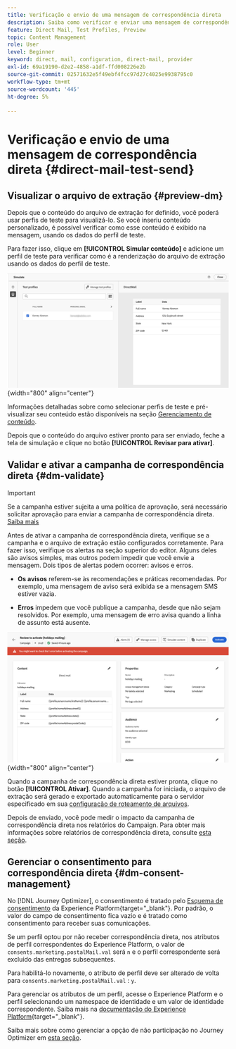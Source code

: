 ```yaml
---
title: Verificação e envio de uma mensagem de correspondência direta
description: Saiba como verificar e enviar uma mensagem de correspondência direta no Journey Optimizer
feature: Direct Mail, Test Profiles, Preview
topic: Content Management
role: User
level: Beginner
keyword: direct, mail, configuration, direct-mail, provider
exl-id: 69a19190-d2e2-4858-a1df-ffd008226e2b
source-git-commit: 02571632e5f49ebf4fcc97d27c4025e9938795c0
workflow-type: tm+mt
source-wordcount: '445'
ht-degree: 5%

---
```


# Verificação e envio de uma mensagem de correspondência direta {#direct-mail-test-send}

## Visualizar o arquivo de extração {#preview-dm}

Depois que o conteúdo do arquivo de extração for definido, você poderá usar perfis de teste para visualizá-lo. Se você inseriu conteúdo personalizado, é possível verificar como esse conteúdo é exibido na mensagem, usando os dados do perfil de teste.

Para fazer isso, clique em **[!UICONTROL Simular conteúdo]** e adicione um perfil de teste para verificar como é a renderização do arquivo de extração usando os dados do perfil de teste.

![](assets/direct-mail-simulate.png){width="800" align="center"}

Informações detalhadas sobre como selecionar perfis de teste e pré-visualizar seu conteúdo estão disponíveis na seção [Gerenciamento de conteúdo](../content-management/preview-test.md).

Depois que o conteúdo do arquivo estiver pronto para ser enviado, feche a tela de simulação e clique no botão **[!UICONTROL Revisar para ativar]**.

## Validar e ativar a campanha de correspondência direta {#dm-validate}

>[!IMPORTANT]
>
> Se a campanha estiver sujeita a uma política de aprovação, será necessário solicitar aprovação para enviar a campanha de correspondência direta. [Saiba mais](../test-approve/gs-approval.md)

Antes de ativar a campanha de correspondência direta, verifique se a campanha e o arquivo de extração estão configurados corretamente. Para fazer isso, verifique os alertas na seção superior do editor. Alguns deles são avisos simples, mas outros podem impedir que você envie a mensagem. Dois tipos de alertas podem ocorrer: avisos e erros.

* **Os avisos** referem-se às recomendações e práticas recomendadas. Por exemplo, uma mensagem de aviso será exibida se a mensagem SMS estiver vazia.

* **Erros** impedem que você publique a campanha, desde que não sejam resolvidos. Por exemplo, uma mensagem de erro avisa quando a linha de assunto está ausente.

![](assets/direct-mail-review.png){width="800" align="center"}

Quando a campanha de correspondência direta estiver pronta, clique no botão **[!UICONTROL Ativar]**. Quando a campanha for iniciada, o arquivo de extração será gerado e exportado automaticamente para o servidor especificado em sua [configuração de roteamento de arquivos](../direct-mail/direct-mail-configuration.md).

Depois de enviado, você pode medir o impacto da campanha de correspondência direta nos relatórios do Campaign. Para obter mais informações sobre relatórios de correspondência direta, consulte [esta seção](../reports/campaign-global-report-cja-direct.md).

## Gerenciar o consentimento para correspondência direta {#dm-consent-management}

No [!DNL Journey Optimizer], o consentimento é tratado pelo [Esquema de consentimento](https://experienceleague.adobe.com/docs/experience-platform/xdm/field-groups/profile/consents.html?lang=pt-BR) da Experience Platform{target="_blank"}. Por padrão, o valor do campo de consentimento fica vazio e é tratado como consentimento para receber suas comunicações.

Se um perfil optou por não receber correspondência direta, nos atributos de perfil correspondentes do Experience Platform, o valor de `consents.marketing.postalMail.val` será `n` e o perfil correspondente será excluído das entregas subsequentes.

Para habilitá-lo novamente, o atributo de perfil deve ser alterado de volta para `consents.marketing.postalMail.val` : `y`.

Para gerenciar os atributos de um perfil, acesse o Experience Platform e o perfil selecionando um namespace de identidade e um valor de identidade correspondente. Saiba mais na [documentação do Experience Platform](https://experienceleague.adobe.com/docs/experience-platform/profile/ui/user-guide.html?lang=pt-BR#getting-started){target="_blank"}.

Saiba mais sobre como gerenciar a opção de não participação no Journey Optimizer em [esta seção](../privacy/opt-out.md).
